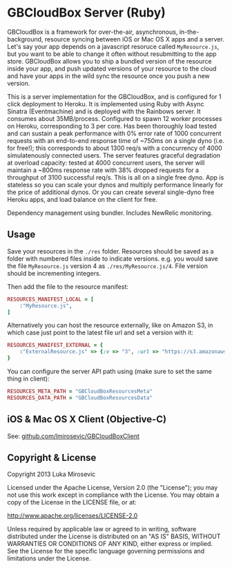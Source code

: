 GBCloudBox Server (Ruby)
============

GBCloudBox is a framework for over-the-air, asynchronous, in-the-background, resource syncing between iOS or Mac OS X apps and a server. Let's say your app depends on a javascript resoruce called `MyResource.js`, but you want to be able to change it often without resubmitting to the app store. GBCloudBox allows you to ship a bundled version of the resource inside your app, and push updated versions of your resource to the cloud and have your apps in the wild sync the resource once you push a new version.

This is a server implementation for the GBCloudBox, and is configured for 1 click deployment to Heroku. It is implemented using Ruby with Async Sinatra (Eventmachine) and is deployed with the Rainbows server. It consumes about 35MB/process. Configured to spawn 12 worker processes on Heroku, corresponding to 3 per core. Has been thoroughly load tested and can sustain a peak performance with 0% error rate of 1000 concurrent requests with an end-to-end response time of ~750ms on a single dyno (i.e. for free!); this corresponds to about 1300 req/s with a concurrency of 4000 simulatenously connected users. The server features graceful degradation at overload capacity: tested at 4000 concurrent users, the server will maintain a ~800ms response rate with 38% dropped requests for a throughput of 3100 successful req/s. This is all on a single free dyno. App is stateless so you can scale your dynos and multiply performance linearly for the price of additional dynos. Or you can create several single-dyno free Heroku apps, and load balance on the client for free.

Dependency management using bundler.  Includes NewRelic monitoring.

Usage
------------

Save your resources in the `./res` folder. Resources should be saved as a folder with numbered files inside to indicate versions. e.g. you would save the file `MyResource.js` version 4 as `./res/MyResource.js/4`. File version should be incrementing integers.

Then add the file to the resource manifest:

```ruby
RESOURCES_MANIFEST_LOCAL = [
	:"MyResource.js",
]
```

Alternatively you can host the resource externally, like on Amazon S3, in which case just point to the latest file url and set a version with it:

```ruby
RESOURCES_MANIFEST_EXTERNAL = {
	:"ExternalResource.js" => {:v => "3", :url => "https://s3.amazonaws.com/files.somecompany.com/some/path/ExternalResource.js"},
}
```

You can configure the server API path using (make sure to set the same thing in client):

```ruby
RESOURCES_META_PATH = "GBCloudBoxResourcesMeta"
RESOURCES_DATA_PATH = "GBCloudBoxResourcesData"
```

iOS & Mac OS X Client (Objective-C)
------------

See: [github.com/lmirosevic/GBCloudBoxClient](https://github.com/lmirosevic/GBCloudBoxClient)


Copyright & License
------------

Copyright 2013 Luka Mirosevic

Licensed under the Apache License, Version 2.0 (the "License"); you may not use this work except in compliance with the License. You may obtain a copy of the License in the LICENSE file, or at:

http://www.apache.org/licenses/LICENSE-2.0

Unless required by applicable law or agreed to in writing, software distributed under the License is distributed on an "AS IS" BASIS, WITHOUT WARRANTIES OR CONDITIONS OF ANY KIND, either express or implied. See the License for the specific language governing permissions and limitations under the License.